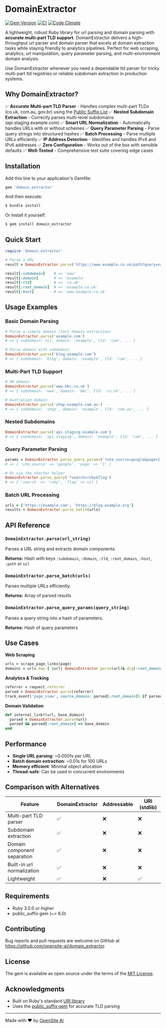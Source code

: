 # DomainExtractor

[![Gem Version](https://badge.fury.io/rb/domain_extractor.svg)](https://badge.fury.io/rb/domain_extractor)
[![CI](https://github.com/opensite-ai/domain_extractor/actions/workflows/ci.yml/badge.svg)](https://github.com/opensite-ai/domain_extractor/actions/workflows/ci.yml)
[![Code Climate](https://codeclimate.com/github/opensite-ai/domain_extractor/badges/gpa.svg)](https://codeclimate.com/github/opensite-ai/domain_extractor)

A lightweight, robust Ruby library for url parsing and domain parsing with **accurate multi-part TLD support**. DomainExtractor delivers a high-throughput url parser and domain parser that excels at domain extraction tasks while staying friendly to analytics pipelines. Perfect for web scraping, analytics, url manipulation, query parameter parsing, and multi-environment domain analysis.

Use DomainExtractor whenever you need a dependable tld parser for tricky multi-part tld registries or reliable subdomain extraction in production systems.

## Why DomainExtractor?

✅ **Accurate Multi-part TLD Parser** - Handles complex multi-part TLDs (co.uk, com.au, gov.br) using the [Public Suffix List](https://publicsuffix.org/)
✅ **Nested Subdomain Extraction** - Correctly parses multi-level subdomains (api.staging.example.com)
✅ **Smart URL Normalization** - Automatically handles URLs with or without schemes
✅ **Query Parameter Parsing** - Parse query strings into structured hashes
✅ **Batch Processing** - Parse multiple URLs efficiently
✅ **IP Address Detection** - Identifies and handles IPv4 and IPv6 addresses
✅ **Zero Configuration** - Works out of the box with sensible defaults
✅ **Well-Tested** - Comprehensive test suite covering edge cases

## Installation

Add this line to your application's Gemfile:

```ruby
gem 'domain_extractor'
```

And then execute:

```bash
$ bundle install
```

Or install it yourself:

```bash
$ gem install domain_extractor
```

## Quick Start

```ruby
require 'domain_extractor'

# Parse a URL
result = DomainExtractor.parse('https://www.example.co.uk/path?query=value')

result[:subdomain]    # => 'www'
result[:domain]       # => 'example'
result[:tld]          # => 'co.uk'
result[:root_domain]  # => 'example.co.uk'
result[:host]         # => 'www.example.co.uk'
```

## Usage Examples

### Basic Domain Parsing

```ruby
# Parse a simple domain (fast domain extraction)
DomainExtractor.parse('example.com')
# => { subdomain: nil, domain: 'example', tld: 'com', ... }

# Parse domain with subdomain
DomainExtractor.parse('blog.example.com')
# => { subdomain: 'blog', domain: 'example', tld: 'com', ... }
```

### Multi-Part TLD Support

```ruby
# UK domain
DomainExtractor.parse('www.bbc.co.uk')
# => { subdomain: 'www', domain: 'bbc', tld: 'co.uk', ... }

# Australian domain
DomainExtractor.parse('shop.example.com.au')
# => { subdomain: 'shop', domain: 'example', tld: 'com.au', ... }
```

### Nested Subdomains

```ruby
DomainExtractor.parse('api.staging.example.com')
# => { subdomain: 'api.staging', domain: 'example', tld: 'com', ... }
```

### Query Parameter Parsing

```ruby
params = DomainExtractor.parse_query_params('?utm_source=google&page=1')
# => { 'utm_source' => 'google', 'page' => '1' }

# Or via the shorter helper
DomainExtractor.parse_query('?search=ruby&flag')
# => { 'search' => 'ruby', 'flag' => nil }
```

### Batch URL Processing

```ruby
urls = ['https://example.com', 'https://blog.example.org']
results = DomainExtractor.parse_batch(urls)
```

## API Reference

### `DomainExtractor.parse(url_string)`

Parses a URL string and extracts domain components.

**Returns:** Hash with keys `:subdomain`, `:domain`, `:tld`, `:root_domain`, `:host`, `:path` or `nil`

### `DomainExtractor.parse_batch(urls)`

Parses multiple URLs efficiently.

**Returns:** Array of parsed results

### `DomainExtractor.parse_query_params(query_string)`

Parses a query string into a hash of parameters.

**Returns:** Hash of query parameters

## Use Cases

**Web Scraping**

```ruby
urls = scrape_page_links(page)
domains = urls.map { |url| DomainExtractor.parse(url)&.dig(:root_domain) }.compact.uniq
```

**Analytics & Tracking**

```ruby
referrer = request.referrer
parsed = DomainExtractor.parse(referrer)
track_event('page_view', source_domain: parsed[:root_domain]) if parsed
```

**Domain Validation**

```ruby
def internal_link?(url, base_domain)
  parsed = DomainExtractor.parse(url)
  parsed && parsed[:root_domain] == base_domain
end
```

## Performance

- **Single URL parsing**: ~0.0001s per URL
- **Batch domain extraction**: ~0.01s for 100 URLs
- **Memory efficient**: Minimal object allocation
- **Thread-safe**: Can be used in concurrent environments

## Comparison with Alternatives

| Feature                     | DomainExtractor | Addressable | URI (stdlib) |
| --------------------------- | --------------- | ----------- | ------------ |
| Multi-part TLD parser       | ✅              | ❌          | ❌           |
| Subdomain extraction        | ✅              | ❌          | ❌           |
| Domain component separation | ✅              | ❌          | ❌           |
| Built-in url normalization  | ✅              | ❌          | ❌           |
| Lightweight                 | ✅              | ❌          | ✅           |

## Requirements

- Ruby 3.0.0 or higher
- public_suffix gem (~> 6.0)

## Contributing

Bug reports and pull requests are welcome on GitHub at https://github.com/opensite-ai/domain_extractor.

## License

The gem is available as open source under the terms of the [MIT License](https://opensource.org/licenses/MIT).

## Acknowledgments

- Built on Ruby's standard [URI library](https://ruby-doc.org/stdlib/libdoc/uri/rdoc/URI.html)
- Uses the [public_suffix gem](https://github.com/weppos/publicsuffix-ruby) for accurate TLD parsing

---

Made with ❤️ by [OpenSite AI](https://opensite.ai)
